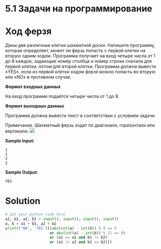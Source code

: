 # 5.1 Задачи на программирование

# Ход ферзя
Даны две различные клетки шахматной доски. Напишите программу,  которая определяет, может ли ферзь попасть с первой клетки на вторую одним ходом. Программа получает на вход четыре числа от 1 до 8 каждое, задающие номер столбца и номер строки сначала для первой клетки, потом для второй клетки. Программа должна вывести «YES», если из первой клетки ходом ферзя можно попасть во вторую или «NO» в противном случае.

**Формат входных данных**

На вход программе подаётся четыре числа от 1 до 8.

**Формат выходных данных**

Программа должна вывести текст в соответствии с условием задачи.

Примечание. Шахматный ферзь ходит по диагонали, горизонтали или вертикали.
![](https://ucarecdn.com/b34b1092-f9bd-46de-b5b2-870c761197d2/)


**Sample Input:**
```
1
1
2
2
```
**Sample Output:**
```
YES
```
# Solution
```python
# put your python code here
a1, b1, a2, b2 = input(), input(), input(), input()
a, b = a1 + b1, a2 + b2
print(('NO', 'YES')[(abs(int(a) - int(b)) % 9 == 0 
                    or abs(int(a) - int(b)) % 11 == 0) 
                    or (a1 == a2 and b1 != b2) 
                    or (a1 != a2 and b1 == b2)])

```